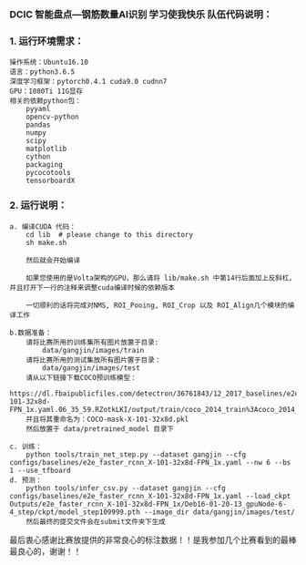 ### DCIC 智能盘点—钢筋数量AI识别 学习使我快乐 队伍代码说明：
### 1. 运行环境需求：
    操作系统：Ubuntu16.10
    语言：python3.6.5
    深度学习框架：pytorch0.4.1 cuda9.0 cudnn7
    GPU：1080Ti 11G显存
    相关的依赖python包：
        pyyaml
        opencv-python
        pandas
        numpy
        scipy
        matplotlib
        cython
        packaging
        pycocotools 
        tensorboardX

### 2. 运行说明：
    a. 编译CUDA 代码：
        cd lib  # please change to this directory
        sh make.sh

        然后就会开始编译

        如果您使用的是Volta架构的GPU，那么请将 lib/make.sh 中第14行后面加上反斜杠，并且打开下一行的注释来调整cuda编译时候的依赖版本
        
        一切顺利的话将完成对NMS, ROI_Pooing, ROI_Crop 以及 ROI_Align几个模块的编译工作

    b.数据准备：
        请将比赛所用的训练集所有图片放置于目录:
            data/gangjin/images/train
        请将比赛所用的测试集放所有图片置于目录：
            data/gangjin/images/test
        请从以下链接下载COCO预训练模型：
        https://dl.fbaipublicfiles.com/detectron/36761843/12_2017_baselines/e2e_mask_rcnn_X-101-32x8d-FPN_1x.yaml.06_35_59.RZotkLKI/output/train/coco_2014_train%3Acoco_2014_valminusminival/generalized_rcnn/model_final.pkl
        并且将其重命名为：COCO-mask-X-101-32x8d.pkl
        然后放置于 data/pretrained_model 目录下
    
    c. 训练：
        python tools/train_net_step.py --dataset gangjin --cfg configs/baselines/e2e_faster_rcnn_X-101-32x8d-FPN_1x.yaml --nw 6 --bs 1 --use_tfboard
    d. 预测：
        python tools/infer_csv.py --dataset gangjin --cfg configs/baselines/e2e_faster_rcnn_X-101-32x8d-FPN_1x.yaml --load_ckpt Outputs/e2e_faster_rcnn_X-101-32x8d-FPN_1x/Deb16-01-20-13_gpuNode-6-4_step/ckpt/model_step109999.pth --image_dir data/gangjin/images/test/ 
        然后最终的提交文件会在submit文件夹下生成

最后衷心感谢比赛放提供的非常良心的标注数据！！是我参加几个比赛看到的最棒最良心的，谢谢！！
